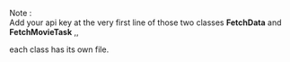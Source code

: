 Note : <br> Add your api key at the very first line of those two classes <b>FetchData</b> and <b>FetchMovieTask</b> ,, <br>

  each class has its own file.
